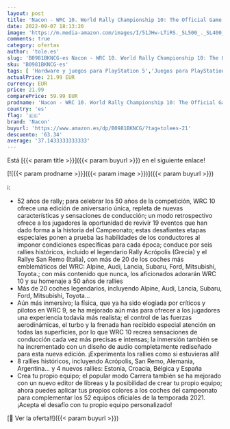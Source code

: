 ```yaml
---
layout: post
title: 'Nacon - WRC 10. World Rally Championship 10: The Official Game - Versión Española  PS5 '
date: 2022-09-07 18:13:20
image: 'https://m.media-amazon.com/images/I/51JHw-LTiRS._SL500_._SL400_.jpg'
comments: true
category: ofertas
author: 'tole.es'
slug: 'B0981BKNCG-es Nacon - WRC 10. World Rally Championship 10: The Official...'
sku: 'B0981BKNCG-es'
tags: [ 'Hardware y juegos para PlayStation 5','Juegos para PlayStation 5','Videojuegos','nacon','ps5','🇪🇸', ]
actualPrice: 21.99 EUR
currency: EUR
price: 21.99
comparePrice: 59.99 EUR
prodname: 'Nacon - WRC 10. World Rally Championship 10: The Official Game - Versión Española  PS5 '
country: 'es'
flag: '🇪🇸'
brand: 'Nacon'
buyurl: 'https://www.amazon.es/dp/B0981BKNCG/?tag=tolees-21'
descuento: '63.34'
average: '37.1433333333333'
---
```


Está [{{< param title >}}]({{< param buyurl >}}) en el siguiente enlace!

[![{{< param prodname >}}]({{< param image >}})]({{< param buyurl >}})

ℹ️:

- 52 años de rally; para celebrar los 50 años de la competición, WRC 10 ofrece una edición de aniversario única, repleta de nuevas características y sensaciones de conducción; un modo retrospectivo ofrece a los jugadores la oportunidad de revivir 19 eventos que han dado forma a la historia del Campeonato; estas desafiantes etapas especiales ponen a prueba las habilidades de los conductores al imponer condiciones específicas para cada época; conduce por seis rallies históricos, incluido el legendario Rally Acrópolis (Grecia) y el Rallye San Remo (Italia), con más de 20 de los coches más emblemáticos del WRC: Alpine, Audi, Lancia, Subaru, Ford, Mitsubishi, Toyota.; con más contenido que nunca, los aficionados adorarán WRC 10 y su homenaje a 50 años de rallies
- Más de 20 coches legendarios, incluyendo Alpine, Audi, Lancia, Subaru, Ford, Mitsubishi, Toyota…
- Aún más inmersivo; la física, que ya ha sido elogiada por críticos y pilotos en WRC 9, se ha mejorado aún más para ofrecer a los jugadores una experiencia todavía más realista; el control de las fuerzas aerodinámicas, el turbo y la frenada han recibido especial atención en todas las superficies, por lo que WRC 10 recrea sensaciones de conducción cada vez más precisas e intensas; la inmersión también se ha incrementado con un diseño de audio completamente rediseñado para esta nueva edición. ¡Experimenta los rallies como si estuvieras allí!
- 8 rallies históricos, incluyendo Acrópolis, San Remo, Alemania, Argentina… y 4 nuevos rallies: Estonia, Croacia, Bélgica y España
- Crea tu propio equipo; el popular modo Carrera también se ha mejorado con un nuevo editor de libreas y la posibilidad de crear tu propio equipo; ahora puedes aplicar tus propios colores a los coches del campeonato para complementar los 52 equipos oficiales de la temporada 2021. ¡Acepta el desafío con tu propio equipo personalizado!

[🛒 Ver la oferta!!]({{< param buyurl >}})
